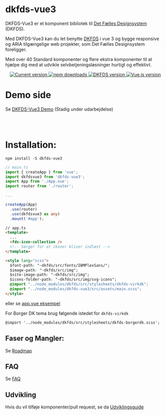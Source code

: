 # dkfds-vue3

DKFDS-Vue3 er et komponent bibliotek til [Det Fælles Designsystem](https://designsystem.dk/) (DKFDS).

Med DKFDS-Vue3 kan du let benytte [DKFDS](https://designsystem.dk/) i vue 3 og bygge responsive og ARIA tilgængelige web projekter, som Det Fælles Designsystem foreligger.

Med over 40 Standard komponenter og flere ekstra komponenter til at hjælpe dig med at udvikle selvbetjeningsløsninger hurtigt og effektivt.


<p align="center">
   <a href="https://www.npmjs.com/package/dkfds-vue3">
    <img src="https://flat.badgen.net/npm/v/dkfds-vue3" alt="Current version">
  </a>
  <a href="https://www.npmjs.com/package/dkfds-vue3">
    <img src="https://flat.badgen.net/npm/dt/dkfds-vue3" alt="npm downloads">
  </a>
  <a href="https://github.com/detfaellesdesignsystem/dkfds-components">
    <img src="https://flat.badgen.net/badge/dkfds/8.2.0/0059b3" alt="DKFDS version">
  </a>
  <a href="https://vuejs.org">
    <img src="https://flat.badgen.net/badge/vue.js/3.2.x/4fc08d" alt="Vue.js version">
  </a>


</p>

# Demo side



Se [DKFDS-Vue3 Demo](https://whitewillow.github.io/dkfds-vue3-example) (Stadig under udarbejdelse)


<br />
<br />

# Installation:


```
npm install -S dkfds-vue3
```

```typescript
// main.ts
import { createApp } from 'vue';
import dkfdsvue3 from 'dkfds-vue3';
import App from './App.vue';
import router from './router';

...

createApp(App)
  .use(router)
  .use(dkfdsvue3 as any)
  .mount('#app');
```

```html
// app.ts
<template>
  ...
  <fds-icon-collection />
  <!-- Sørger for at ikoner bliver indlæst -->
</template>

<style lang="scss">
  $font-path: "~dkfds/src/fonts/IBMPlexSans/";
  $image-path: "~dkfds/src/img";
  $site-image-path: "~dkfds/src/img";
  $icons-folder-path: "~dkfds/src/img/svg-icons";
  @import "../node_modules/dkfds/src/stylesheets/dkfds-virkdk";
  @import "../node_modules/dkfds-vue3/src/assets/main.scss";
</style>
```


eller se [app.vue eksempel](./dokumentation/app-vue-example.md)


For Borger DK tema brug følgende istedet for `dkfds-virkdk`
```html
@import '../node_modules/dkfds/src/stylesheets/dkfds-borgerdk.scss';
```


## Faser og Mangler:

Se [Roadmap](./dokumentation/WIP.md)

## FAQ

Se [FAQ](./dokumentation/faq.md)


## Udvikling

Hvis du vil tilføje komponenter/pull request, se da [Udviklingsguide](./dokumentation/UdviklingsGuide.md)

